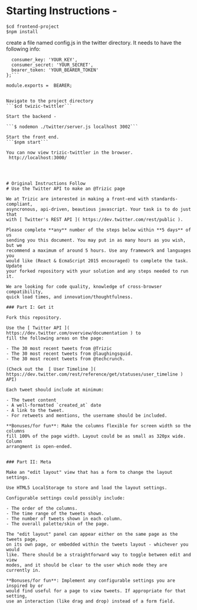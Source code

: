 # Starting Instructions - 

```git clone https://github.com/Lynne-Daniels/frontend-project.git
$cd frontend-project
$npm install

```

create a file named config.js in the twitter directory.  It needs to have the following info:

```const BEARER = {
  consumer_key: 'YOUR_KEY',
  consumer_secret: 'YOUR_SECRET',
  bearer_token: 'YOUR_BEARER_TOKEN'
};```

module.exports =  BEARER;


Navigate to the project directory
```$cd twizic-twittler```

Start the backend - 

```$ nodemon ./twitter/server.js localhost 3002```

Start the front end.
```$npm start```       

You can now view trizic-twittler in the browser.
 http://localhost:3000/




# Original Instructions Follow
# Use the Twitter API to make an @Trizic page

We at Trizic are interested in making a front-end with standards-compliant,
asyncronous, api-driven, beautious javascript. Your task is to do just that
with [ Twitter's REST API ]( https://dev.twitter.com/rest/public ).

Please complete **any** number of the steps below within **5 days** of us
sending you this document. You may put in as many hours as you wish, but we
recommend a maximum of around 5 hours. Use any framework and languages you
would like (React & EcmaScript 2015 encouraged) to complete the task.  Update
your forked repository with your solution and any steps needed to run it.

We are looking for code quality, knowledge of cross-browser compatibility,
quick load times, and innovation/thoughtfulness.

### Part I: Get it

Fork this repository.

Use the [ Twitter API ]( https://dev.twitter.com/overview/documentation ) to
fill the following areas on the page:

- The 30 most recent tweets from @Trizic
- The 30 most recent tweets from @laughingsquid.
- The 30 most recent tweets from @techcrunch.

(Check out the  [ User Timeline ](
https://dev.twitter.com/rest/reference/get/statuses/user_timeline ) API)

Each tweet should include at minimum:

- The tweet content
- A well-formatted `created_at` date
- A link to the tweet.
- For retweets and mentions, the username should be included.

**Bonuses/for fun**: Make the columns flexible for screen width so the columns
fill 100% of the page width. Layout could be as small as 320px wide. Column
arrangment is open-ended.


### Part II: Meta

Make an "edit layout" view that has a form to change the layout settings.

Use HTML5 LocalStorage to store and load the layout settings.

Configurable settings could possibly include:

- The order of the columns.
- The time range of the tweets shown.
- The number of tweets shown in each column.
- The overall palette/skin of the page.

The "edit layout" panel can appear either on the same page as the tweets page,
on its own page, or embedded within the tweets layout - whichever you would
like. There should be a straightforward way to toggle between edit and view
modes, and it should be clear to the user which mode they are currently in.

**Bonuses/for fun**: Implement any configurable settings you are inspired by or
would find useful for a page to view tweets. If appropriate for that setting,
use an interaction (like drag and drop) instead of a form field.
